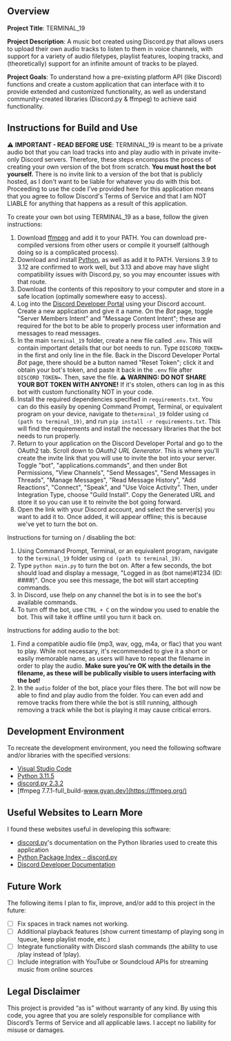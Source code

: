 ## Overview

**Project Title**: TERMINAL_19

**Project Description**: A music bot created using Discord.py that allows users to upload their own audio tracks to listen to them in voice channels, with support for a variety of audio filetypes, playlist features, looping tracks, and (theoretically) support for an infinite amount of tracks to be played.

**Project Goals**: To understand how a pre-existing platform API (like Discord) functions and create a custom application that can interface with it to provide extended and customized functionality, as well as understand community-created libraries (Discord.py & ffmpeg) to achieve said functionality.

## Instructions for Build and Use

⚠️ **IMPORTANT - READ BEFORE USE**: TERMINAL_19 is meant to be a private audio bot that you can load tracks into and play audio with in private invite-only Discord servers. Therefore, these steps encompass the process of creating your own version of the bot from scratch. **You must host the bot yourself.** There is no invite link to a version of the bot that is publicly hosted, as I don't want to be liable for whatever you do with this bot. Proceeding to use the code I've provided here for this application means that you agree to follow Discord's Terms of Service and that I am NOT LIABLE for anything that happens as a result of this application.

To create your own bot using TERMINAL_19 as a base, follow the given instructions:

1. Download [ffmpeg](https://ffmpeg.org/download.html) and add it to your PATH. You can download pre-compiled versions from other users or compile it yourself (although doing so is a complicated process).
2. Download and install [Python](https://www.python.org/downloads/), as well as add it to PATH. Versions 3.9 to 3.12 are confirmed to work well, but 3.13 and above may have slight compatibility issues with Discord.py, so you may encounter issues with that route.
3. Download the contents of this repository to your computer and store in a safe location (optimally somewhere easy to access).
4. Log into the [Discord Developer Portal](https://discord.com/developers/applications) using your Discord account. Create a new application and give it a name. On the *Bot* page, toggle "Server Members Intent" and "Message Content Intent"; these are required for the bot to be able to properly process user information and messages to read messages.
5. In the main `terminal_19` folder, create a new file called `.env`. This will contain important details that our bot needs to run. Type `DISCORD_TOKEN=` in the first and only line in the file. Back in the Discord Developer Portal *Bot* page, there should be a button named "Reset Token"; click it and obtain your bot's token, and paste it back in the `.env` file after `DISCORD_TOKEN=`. Then, save the file.
**⚠️ WARNING: DO NOT SHARE YOUR BOT TOKEN WITH ANYONE!** If it's stolen, others can log in as this bot with custom functionality NOT in your code.
6. Install the required dependencies specified in `requirements.txt`. You can do this easily by opening Command Prompt, Terminal, or equivalent program on your device, navigate to the`terminal_19` folder using `cd (path to terminal_19)`, and run `pip install -r requirements.txt`. This will find the requirements and install the necessary libraries that the bot needs to run properly.
7. Return to your application on the Discord Developer Portal and go to the OAuth2 tab. Scroll down to *OAuth2 URL Generator*. This is where you'll create the invite link that you will use to invite the bot into your server. Toggle "bot", "applications.commands", and then under Bot Permissions, "View Channels", "Send Messages", "Send Messages in Threads", "Manage Messages", "Read Message History", "Add Reactions", "Connect", "Speak", and "Use Voice Activity". Then, under Integration Type, choose "Guild Install". Copy the Generated URL and store it so you can use it to reinvite the bot going forward.
8. Open the link with your Discord account, and select the server(s) you want to add it to. Once added, it will appear offline; this is because we've yet to turn the bot on.

Instructions for turning on / disabling the bot:

1. Using Command Prompt, Terminal, or an equivalent program, navigate to the `terminal_19` folder using `cd (path to terminal_19)`.
2. Type `python main.py` to turn the bot on. After a few seconds, the bot should load and display a message, "Logged in as (bot name)#1234 (ID: ####)". Once you see this message, the bot will start accepting commands.
3. In Discord, use !help on any channel the bot is in to see the bot's available commands.
4. To turn off the bot, use `CTRL + C` on the window you used to enable the bot. This will take it offline until you turn it back on.

Instructions for adding audio to the bot:

1. Find a compatible audio file (mp3, wav, ogg, m4a, or flac) that you want to play. While not necessary, it's recommended to give it a short or easily memorable name, as users will have to repeat the filename in order to play the audio. **Make sure you're OK with the details in the filename, as these will be publically visible to users interfacing with the bot!**
2. In the `audio` folder of the bot, place your files there. The bot will now be able to find and play audio from the folder. You can even add and remove tracks from there while the bot is still running, although removing a track while the bot is playing it may cause critical errors.

## Development Environment 

To recreate the development environment, you need the following software and/or libraries with the specified versions:

* [Visual Studio Code](https://code.visualstudio.com/)
* [Python 3.11.5](https://www.python.org/downloads/)
* [discord.py 2.3.2](https://discordpy.readthedocs.io/en/stable/)
* [ffmpeg 7.7.1-full_build-www.gyan.dev](https://ffmpeg.org/)

## Useful Websites to Learn More

I found these websites useful in developing this software:

* [discord.py](https://discordpy.readthedocs.io/en/stable/)'s documentation on the Python libraries used to create this application
* [Python Package Index - discord.py](https://pypi.org/project/discord.py/)
* [Discord Developer Documentation](https://discord.com/developers/docs/intro)

## Future Work

The following items I plan to fix, improve, and/or add to this project in the future:

* [ ] Fix spaces in track names not working.
* [ ] Additional playback features (show current timestamp of playing song in !queue, keep playlist mode, etc.)
* [ ] Integrate functionality with Discord slash commands (the ability to use /play instead of !play).
* [ ] Include integration with YouTube or Soundcloud APIs for streaming music from online sources

## Legal Disclaimer

This project is provided “as is” without warranty of any kind. By using this code, you agree that you are solely responsible for compliance with Discord’s Terms of Service and all applicable laws. I accept no liability for misuse or damages.